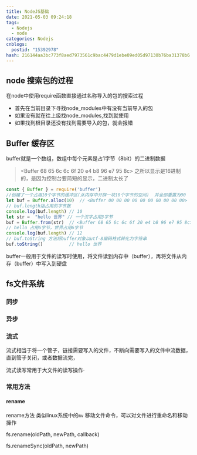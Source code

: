 ```yaml
---
title: NodeJS基础
date: 2021-05-03 09:24:18
tags:
  - Nodejs
  - node
categories: Nodejs
cnblogs:
  postid: "15392978"
hash: 216144aa3bc773f8aed7973561c9bac4479d1ebe09ed05d97130b76ba31378b6
---
```




## node 搜索包的过程

在node中使用require函数直接通过名称导入的包的搜索过程

- 首先在当前目录下寻找node_modules中有没有当前导入的包
- 如果没有就在往上级找node_modules,找到就使用
- 如果找到根目录还没有找到需要导入的包，就会报错



## Buffer 缓存区

buffer就是一个数组，数组中每个元素是占1字节（8bit）的二进制数据

><Buffer 68 65 6c 6c 6f 20 e4 b8 96 e7 95 8c> 之所以显示是16进制的，是因为控制台要简短的显示，二进制太长了

```js
const { Buffer } = require('buffer')
//创建了一个占用10个字节的缓冲区(从内存中开辟一块10个字节的空间)  并全部重置为00
let buf = Buffer.alloc(10)  // <Buffer 00 00 00 00 00 00 00 00 00 00>
// buf.length指占用的字节数
console.log(buf.length) // 10 
let str =  "hello 世界" // 一个汉字占用3字节 
buf = Buffer.from(str) 	// <Buffer 68 65 6c 6c 6f 20 e4 b8 96 e7 95 8c>
// hello 占用6字节，世界占用6字节
console.log(buf.length) // 12  
// buf.toString 方法将buffer对象以utf-8编码格式转化为字符串 
buf.toString()			// hello 世界
```

buffer一般用于文件的读写时使用，将文件读到内存中（buffer），再将文件从内存（buffer）中写入到硬盘

## fs文件系统

### 同步

### 异步

### 流式

流式相当于将一个管子，链接需要写入的文件，不断向需要写入的文件中流数据，直到管子关闭，或者数据流完，

流式读写常用于大文件的读写操作·

### 常用方法

#### rename

rename方法 类似linux系统中的`mv` 移动文件命令，可以对文件进行重命名和移动操作

fs.rename(oldPath, newPath, callback)

fs.renameSync(oldPath, newPath)